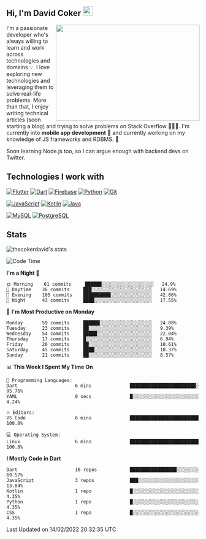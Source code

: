 ## Hi, I'm David Coker <img src="https://raw.githubusercontent.com/thecokerdavid/thecokerdavid/main/gifs/wave.gif" width="25px">
<img align="right" height="250" width="375" alt="" src="https://raw.githubusercontent.com/thecokerdavid/thecokerdavid/main/gifs/reminisce.gif" width="25px">

<p>I'm a passionate developer who's always willing to learn and work across technologies and domains 💡. I love exploring new technologies and leveraging them to solve real-life problems. More than that, I enjoy writing technical articles (soon starting a blog) and trying to solve problems on Stack Overflow 👨🏻‍💻. I'm currently into <strong>mobile app development</strong> 📱 and currently working on my knowledge of JS frameworks and RDBMS. 🤪</p>
<p>Soon learning Node.js too, so I can argue enough with backend devs on Twitter. </p>

## Technologies I work with

[![Flutter](https://img.shields.io/badge/-Flutter-blue?style=for-the-badge&logo=flutter&logoColor=ffffff)](https://www.flutter.dev/)
[![Dart](https://img.shields.io/badge/-Dart-ffffff?style=for-the-badge&logo=dart&logoColor=blue)](https://www.dart.dev/)
[![Firebase](https://img.shields.io/badge/-Firebase-%23FBB741?style=for-the-badge&logo=firebase&logoColor=FBB741&labelColor=%23ffffff&color=%23FBB741)](https://www.firebase.google.com/)
[![Python](https://img.shields.io/badge/-Python-yellow?style=for-the-badge&logo=python&logoColor=yellow&labelColor=blue&color=blue)](https://www.python.org/)
[![Git](https://img.shields.io/badge/-Git-EB5C38?style=for-the-badge&logo=git&logoColor=%23ffffff)](https://git-scm.com/)

[![JavaScript](https://img.shields.io/badge/-JavaScript-F7DF1E?style=for-the-badge&logo=javascript&logoColor=000000&labelColor=F7DF1E&color=F7DF1E)](https://www.javascript.com/)
[![Kotlin](https://img.shields.io/badge/-Kotlin-7F52FF?style=for-the-badge&logo=Kotlin&logoColor=ffffff)](https://www.kotlinlang.com/)
[![Java](https://img.shields.io/badge/-Java-007396?style=for-the-badge&logo=Java&logoColor=ffffff)](https://www.java.com/)

[![MySQL](https://img.shields.io/badge/-MySQL-4479A1?style=for-the-badge&logo=MySQL&logoColor=ffffff)](https://www.mysql.com/)
[![PostgreSQL](https://img.shields.io/badge/-PostgreSQL-808080?style=for-the-badge&logo=PostgreSQL&logoColor=ffffff)](https://www.postgresql.org/)

## Stats

<p><img src="https://github-readme-stats.vercel.app/api?username=thecokerdavid&show_icons=true&hide_border=true&border_radius=10&bg_color=75,83B0E7,EACDA3&title_color=000000&text_color=000000&icon_color=48A043&theme=onedark" alt="thecokerdavid's stats" /></p>

<!--START_SECTION:waka-->
![Code Time](http://img.shields.io/badge/Code%20Time-2%20hrs%2052%20mins-blue)

**I'm a Night 🦉** 

```text
🌞 Morning    61 commits     ██████░░░░░░░░░░░░░░░░░░░   24.9% 
🌆 Daytime    36 commits     ███░░░░░░░░░░░░░░░░░░░░░░   14.69% 
🌃 Evening    105 commits    ██████████░░░░░░░░░░░░░░░   42.86% 
🌙 Night      43 commits     ████░░░░░░░░░░░░░░░░░░░░░   17.55%

```
📅 **I'm Most Productive on Monday** 

```text
Monday       59 commits     ██████░░░░░░░░░░░░░░░░░░░   24.08% 
Tuesday      23 commits     ██░░░░░░░░░░░░░░░░░░░░░░░   9.39% 
Wednesday    54 commits     █████░░░░░░░░░░░░░░░░░░░░   22.04% 
Thursday     17 commits     █░░░░░░░░░░░░░░░░░░░░░░░░   6.94% 
Friday       26 commits     ██░░░░░░░░░░░░░░░░░░░░░░░   10.61% 
Saturday     45 commits     ████░░░░░░░░░░░░░░░░░░░░░   18.37% 
Sunday       21 commits     ██░░░░░░░░░░░░░░░░░░░░░░░   8.57%

```


📊 **This Week I Spent My Time On** 

```text
💬 Programming Languages: 
Dart                     6 mins              ████████████████████████░   95.76% 
YAML                     0 secs              █░░░░░░░░░░░░░░░░░░░░░░░░   4.24%

🔥 Editors: 
VS Code                  6 mins              █████████████████████████   100.0%

💻 Operating System: 
Linux                    6 mins              █████████████████████████   100.0%

```

**I Mostly Code in Dart** 

```text
Dart                     16 repos            █████████████████░░░░░░░░   69.57% 
JavaScript               3 repos             ███░░░░░░░░░░░░░░░░░░░░░░   13.04% 
Kotlin                   1 repo              █░░░░░░░░░░░░░░░░░░░░░░░░   4.35% 
Python                   1 repo              █░░░░░░░░░░░░░░░░░░░░░░░░   4.35% 
CSS                      1 repo              █░░░░░░░░░░░░░░░░░░░░░░░░   4.35%

```



 Last Updated on 14/02/2022 20:32:35 UTC
<!--END_SECTION:waka-->

<!-- ### Hi there 👋

<img align="center" src="/github-metrics.svg" alt="David Coker's Stats"> -->

<!-- ![David Coker's Most used languages](https://github-readme-stats.vercel.app/api/top-langs?username=thecokerdavid&layout=compact&show_icons=true&count_private=true&theme=gotham) -->
